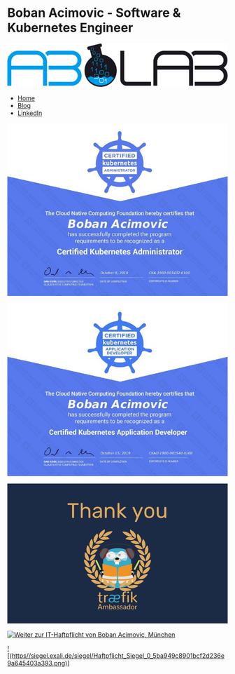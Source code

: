 # Boban Acimovic - Software & Kubernetes Engineer

![ablab.io](https://github.com/acim/acim/blob/master/ablab.png)

- [Home](https://ablab.io)
- [Blog](https://acim.net)
- [LinkedIn](https://www.linkedin.com/in/bobacim/)

![CKA](https://github.com/acim/acim/blob/master/cka.jpg)

![CKAD](https://github.com/acim/acim/blob/master/ckad.jpg)

![traefik Ambassador](https://github.com/acim/acim/blob/master/traefik-ambassador.png)

<a rel="nofollow" href="https://www.exali.de/siegel/Boban-Acimovic" target="_blank" title="Weiter zur IT-Haftpflicht von Boban Acimovic, M&uuml;nchen"><img border="0" src="https//siegel.exali.de/siegel/Haftpflicht_Siegel_0_5ba949c8901bcf2d236e9a645403a393.png" width="120" height="120" alt="Weiter zur IT-Haftpflicht von Boban Acimovic, M&uuml;nchen" /></a>

[![(https//siegel.exali.de/siegel/Haftpflicht_Siegel_0_5ba949c8901bcf2d236e9a645403a393.png)]](https://www.exali.de/siegel/Boban-Acimovic)
